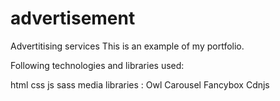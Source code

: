 # advertisement
Advertitising services
This is an example of my portfolio.

Following technologies and libraries used:

html
css
js 
sass
media
libraries :
Owl Carousel
Fancybox
Cdnjs
